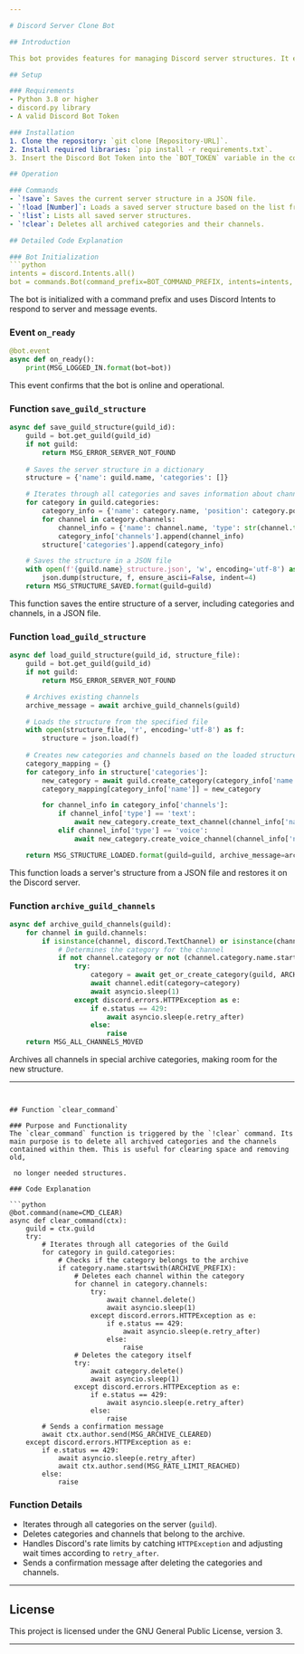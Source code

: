 ```yaml
---

# Discord Server Clone Bot

## Introduction

This bot provides features for managing Discord server structures. It enables users to save, archive, and restore the structure of a server, including all categories and channels.

## Setup

### Requirements
- Python 3.8 or higher
- discord.py library
- A valid Discord Bot Token

### Installation
1. Clone the repository: `git clone [Repository-URL]`.
2. Install required libraries: `pip install -r requirements.txt`.
3. Insert the Discord Bot Token into the `BOT_TOKEN` variable in the code.

## Operation

### Commands
- `!save`: Saves the current server structure in a JSON file.
- `!load [Number]`: Loads a saved server structure based on the list from `!list`.
- `!list`: Lists all saved server structures.
- `!clear`: Deletes all archived categories and their channels.

## Detailed Code Explanation

### Bot Initialization
```python
intents = discord.Intents.all()
bot = commands.Bot(command_prefix=BOT_COMMAND_PREFIX, intents=intents, help_command=BOT_HELP_COMMAND)
```
The bot is initialized with a command prefix and uses Discord Intents to respond to server and message events.

### Event `on_ready`
```python
@bot.event
async def on_ready():
    print(MSG_LOGGED_IN.format(bot=bot))
```
This event confirms that the bot is online and operational.

### Function `save_guild_structure`
```python
async def save_guild_structure(guild_id):
    guild = bot.get_guild(guild_id)
    if not guild:
        return MSG_ERROR_SERVER_NOT_FOUND
    
    # Saves the server structure in a dictionary
    structure = {'name': guild.name, 'categories': []}

    # Iterates through all categories and saves information about channels
    for category in guild.categories:
        category_info = {'name': category.name, 'position': category.position, 'channels': []}
        for channel in category.channels:
            channel_info = {'name': channel.name, 'type': str(channel.type), 'position': channel.position}
            category_info['channels'].append(channel_info)
        structure['categories'].append(category_info)

    # Saves the structure in a JSON file
    with open(f'{guild.name}_structure.json', 'w', encoding='utf-8') as f:
        json.dump(structure, f, ensure_ascii=False, indent=4)
    return MSG_STRUCTURE_SAVED.format(guild=guild)
```
This function saves the entire structure of a server, including categories and channels, in a JSON file.

### Function `load_guild_structure`
```python
async def load_guild_structure(guild_id, structure_file):
    guild = bot.get_guild(guild_id)
    if not guild:
        return MSG_ERROR_SERVER_NOT_FOUND

    # Archives existing channels
    archive_message = await archive_guild_channels(guild)

    # Loads the structure from the specified file
    with open(structure_file, 'r', encoding='utf-8') as f:
        structure = json.load(f)
    
    # Creates new categories and channels based on the loaded structure
    category_mapping = {}
    for category_info in structure['categories']:
        new_category = await guild.create_category(category_info['name'])
        category_mapping[category_info['name']] = new_category

        for channel_info in category_info['channels']:
            if channel_info['type'] == 'text':
                await new_category.create_text_channel(channel_info['name'])
            elif channel_info['type'] == 'voice':
                await new_category.create_voice_channel(channel_info['name'])

    return MSG_STRUCTURE_LOADED.format(guild=guild, archive_message=archive_message)
```
This function loads a server's structure from a JSON file and restores it on the Discord server.

### Function `archive_guild_channels`
```python
async def archive_guild_channels(guild):
    for channel in guild.channels:
        if isinstance(channel, discord.TextChannel) or isinstance(channel, discord.VoiceChannel):
            # Determines the category for the channel
            if not channel.category or not (channel.category.name.startswith(ARCHIVE_PREFIX) or channel.category.name.startswith(NON_DELETABLE_PREFIX)):
                try:
                    category = await get_or_create_category(guild, ARCHIVE_PREFIX)
                    await channel.edit(category=category)
                    await asyncio.sleep(1)
                except discord.errors.HTTPException as e:
                    if e.status == 429:
                        await asyncio.sleep(e.retry_after)
                    else:
                        raise
    return MSG_ALL_CHANNELS_MOVED
```
Archives all channels in special archive categories, making room for the new structure.

---
```


## Function `clear_command`

### Purpose and Functionality
The `clear_command` function is triggered by the `!clear` command. Its main purpose is to delete all archived categories and the channels contained within them. This is useful for clearing space and removing old,

 no longer needed structures.

### Code Explanation

```python
@bot.command(name=CMD_CLEAR)
async def clear_command(ctx):
    guild = ctx.guild
    try:
        # Iterates through all categories of the Guild
        for category in guild.categories:
            # Checks if the category belongs to the archive
            if category.name.startswith(ARCHIVE_PREFIX):
                # Deletes each channel within the category
                for channel in category.channels:
                    try:
                        await channel.delete()
                        await asyncio.sleep(1)
                    except discord.errors.HTTPException as e:
                        if e.status == 429:
                            await asyncio.sleep(e.retry_after)
                        else:
                            raise
                # Deletes the category itself
                try:
                    await category.delete()
                    await asyncio.sleep(1)
                except discord.errors.HTTPException as e:
                    if e.status == 429:
                        await asyncio.sleep(e.retry_after)
                    else:
                        raise
        # Sends a confirmation message
        await ctx.author.send(MSG_ARCHIVE_CLEARED)
    except discord.errors.HTTPException as e:
        if e.status == 429:
            await asyncio.sleep(e.retry_after)
            await ctx.author.send(MSG_RATE_LIMIT_REACHED)
        else:
            raise
```

### Function Details

- Iterates through all categories on the server (`guild`).
- Deletes categories and channels that belong to the archive.
- Handles Discord's rate limits by catching `HTTPException` and adjusting wait times according to `retry_after`.
- Sends a confirmation message after deleting the categories and channels.

---

## License

This project is licensed under the GNU General Public License, version 3.

---

